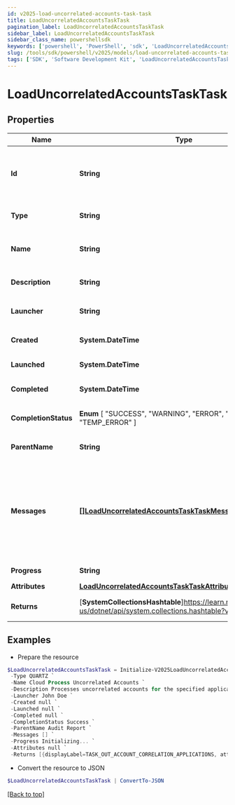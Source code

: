 ```yaml
---
id: v2025-load-uncorrelated-accounts-task-task
title: LoadUncorrelatedAccountsTaskTask
pagination_label: LoadUncorrelatedAccountsTaskTask
sidebar_label: LoadUncorrelatedAccountsTaskTask
sidebar_class_name: powershellsdk
keywords: ['powershell', 'PowerShell', 'sdk', 'LoadUncorrelatedAccountsTaskTask', 'V2025LoadUncorrelatedAccountsTaskTask'] 
slug: /tools/sdk/powershell/v2025/models/load-uncorrelated-accounts-task-task
tags: ['SDK', 'Software Development Kit', 'LoadUncorrelatedAccountsTaskTask', 'V2025LoadUncorrelatedAccountsTaskTask']
---
```



# LoadUncorrelatedAccountsTaskTask

## Properties

Name | Type | Description | Notes
------------ | ------------- | ------------- | -------------
**Id** | **String** | System-generated unique ID of the task this taskStatus represents | [optional] 
**Type** | **String** | Type of task this task represents | [optional] 
**Name** | **String** | The name of uncorrelated accounts process | [optional] 
**Description** | **String** | The description of the task | [optional] 
**Launcher** | **String** | The user who initiated the task | [optional] 
**Created** | **System.DateTime** | The Task creation date | [optional] 
**Launched** | **System.DateTime** | The task start date | [optional] 
**Completed** | **System.DateTime** | The task completion date | [optional] 
**CompletionStatus** |  **Enum** [  "SUCCESS",    "WARNING",    "ERROR",    "TERMINATED",    "TEMP_ERROR" ] | Task completion status. | [optional] 
**ParentName** | **String** | Name of the parent task if exists. | [optional] 
**Messages** | [**[]LoadUncorrelatedAccountsTaskTaskMessagesInner**](load-uncorrelated-accounts-task-task-messages-inner) | List of the messages dedicated to the report.  From task definition perspective here usually should be warnings or errors. | [optional] 
**Progress** | **String** | Current task state. | [optional] 
**Attributes** | [**LoadUncorrelatedAccountsTaskTaskAttributes**](load-uncorrelated-accounts-task-task-attributes) |  | [optional] 
**Returns** | [**SystemCollectionsHashtable**]https://learn.microsoft.com/en-us/dotnet/api/system.collections.hashtable?view=net-9.0 | Return values from the task | [optional] 

## Examples

- Prepare the resource
```powershell
$LoadUncorrelatedAccountsTaskTask = Initialize-V2025LoadUncorrelatedAccountsTaskTask  -Id 90b83a6bb737489494794f84cd3a51e6 `
 -Type QUARTZ `
 -Name Cloud Process Uncorrelated Accounts `
 -Description Processes uncorrelated accounts for the specified application. `
 -Launcher John Doe `
 -Created null `
 -Launched null `
 -Completed null `
 -CompletionStatus Success `
 -ParentName Audit Report `
 -Messages [] `
 -Progress Initializing... `
 -Attributes null `
 -Returns [{displayLabel=TASK_OUT_ACCOUNT_CORRELATION_APPLICATIONS, attributeName=applications}, {displayLabel=TASK_OUT_ACCOUNT_CORRELATION_TOTAL, attributeName=total}, {displayLabel=TASK_OUT_ACCOUNT_CORRELATION_IGNORED, attributeName=correlationFailures}, {displayLabel=TASK_OUT_ACCOUNT_CORRELATION_FAILURES, attributeName=ignored}, {displayLabel=TASK_OUT_UNCHANGED_ACCOUNTS, attributeName=optimized}, {displayLabel=TASK_OUT_ACCOUNT_CORRELATION__CREATED, attributeName=created}, {displayLabel=TASK_OUT_ACCOUNT_CORRELATION_UPDATED, attributeName=updated}, {displayLabel=TASK_OUT_ACCOUNT_CORRELATION_DELETED, attributeName=deleted}, {displayLabel=TASK_OUT_ACCOUNT_CORRELATION_MANAGER_CHANGES, attributeName=managerChanges}, {displayLabel=TASK_OUT_ACCOUNT_CORRELATION_BUSINESS_ROLE_CHANGES, attributeName=detectedRoleChanges}, {displayLabel=TASK_OUT_ACCOUNT_CORRELATION_EXCEPTION_CHANGES, attributeName=exceptionChanges}, {displayLabel=TASK_OUT_ACCOUNT_CORRELATION_POLICIES, attributeName=policies}, {displayLabel=TASK_OUT_ACCOUNT_CORRELATION_POLICY_VIOLATIONS, attributeName=policyViolations}, {displayLabel=TASK_OUT_ACCOUNT_CORRELATION_POLICY_NOTIFICATIONS, attributeName=policyNotifications}, {displayLabel=TASK_OUT_ACCOUNT_CORRELATION_SCORES_CHANGED, attributeName=scoresChanged}, {displayLabel=TASK_OUT_ACCOUNT_CORRELATION_SNAPSHOTS_CREATED, attributeName=snapshotsCreated}, {displayLabel=TASK_OUT_ACCOUNT_CORRELATION_SCOPES_CREATED, attributeName=scopesCreated}, {displayLabel=TASK_OUT_ACCOUNT_CORRELATION_SCOPES_CORRELATED, attributeName=scopesCorrelated}, {displayLabel=TASK_OUT_ACCOUNT_CORRELATION_SCOPES_SELECTED, attributeName=scopesSelected}, {displayLabel=TASK_OUT_ACCOUNT_CORRELATION_SCOPES_DORMANT, attributeName=scopesDormant}, {displayLabel=TASK_OUT_ACCOUNT_CORRELATION_UNSCOPED_IDENTITIES, attributeName=unscopedIdentities}, {displayLabel=TASK_OUT_ACCOUNT_CORRELATION_CERTIFICATIONS_CREATED, attributeName=certificationsCreated}, {displayLabel=TASK_OUT_ACCOUNT_CORRELATION_CERTIFICATIONS_DELETED, attributeName=certificationsDeleted}, {displayLabel=TASK_OUT_ACCOUNT_CORRELATION_APPLICATIONS_GENERATED, attributeName=applicationsGenerated}, {displayLabel=TASK_OUT_ACCOUNT_CORRELATION_MANAGED_ATTRIBUTES_PROMOTED, attributeName=managedAttributesCreated}, {displayLabel=TASK_OUT_ACCOUNT_CORRELATION_MANAGED_ATTRIBUTES_PROMOTED_BY_APP, attributeName=managedAttributesCreatedByApplication}, {displayLabel=TASK_OUT_ACCOUNT_CORRELATION_IDENTITYENTITLEMENTS_CREATED, attributeName=identityEntitlementsCreated}, {displayLabel=TASK_OUT_ACCOUNT_CORRELATION_GROUPS_CREATED, attributeName=groupsCreated}]
```

- Convert the resource to JSON
```powershell
$LoadUncorrelatedAccountsTaskTask | ConvertTo-JSON
```


[[Back to top]](#) 

